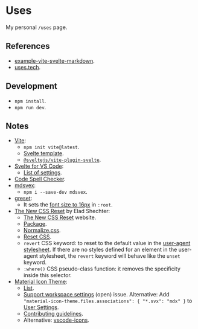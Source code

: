 # Uses

My personal `/uses` page.

## References

- [example-vite-svelte-markdown](https://github.com/VdustR/example-vite-svelte-markdown).
- [uses.tech](https://uses.tech/).

## Development

- `npm install`.
- `npm run dev`.

## Notes

- [Vite](https://vitejs.dev/):
  - `npm init vite@latest`.
  - [Svelte template](https://github.com/vitejs/vite/tree/main/packages/create-vite/template-svelte).
  - [`@sveltejs/vite-plugin-svelte`](https://github.com/sveltejs/vite-plugin-svelte).
- [Svelte for VS Code](https://marketplace.visualstudio.com/items?itemName=svelte.svelte-vscode):
  - [List of settings](https://github.com/sveltejs/language-tools/blob/master/packages/language-server/README.md#list-of-settings).
- [Code Spell Checker](https://marketplace.visualstudio.com/items?itemName=streetsidesoftware.code-spell-checker).
- [mdsvex](https://mdsvex.com/):
  - `npm i --save-dev mdsvex`.
- [greset](https://github.com/ghostdevv/greset):
  - It sets the [font size to 16px](https://github.com/ghostdevv/greset/blob/main/scss/core/_root.scss#L2) in `:root`.
- [The New CSS Reset](https://elad.medium.com/the-new-css-reset-53f41f13282e) by Elad Shechter:
  - [The New CSS Reset](https://elad2412.github.io/the-new-css-reset/) website.
  - [Package](https://www.npmjs.com/package/the-new-css-reset).
  - [Normalize.css](https://necolas.github.io/normalize.css/).
  - [Reset CSS](https://meyerweb.com/eric/tools/css/reset/).
  - `revert` CSS keyword: to reset to the default value in the [user-agent stylesheet](https://developer.mozilla.org/en-US/docs/Web/CSS/Cascade#user-agent_stylesheets). If there are no styles defined for an element in the user-agent stylesheet, the `revert` keyword will behave like the `unset` keyword.
  - `:where()` CSS pseudo-class function: it removes the specificity inside this selector.
- [Material Icon Theme](https://github.com/PKief/vscode-material-icon-theme):
  - [List](https://github.com/PKief/vscode-material-icon-theme/blob/main/src/icons/fileIcons.ts).
  - [Support workspace settings](https://github.com/PKief/vscode-material-icon-theme/issues/208) (open) issue. Alternative: Add `"material-icon-theme.files.associations": { "*.svx": "mdx" }` to [User Settings](https://code.visualstudio.com/docs/getstarted/settings).
  - [Contributing guidelines](https://github.com/PKief/vscode-material-icon-theme/blob/main/CONTRIBUTING.md).
  - Alternative: [vscode-icons](https://marketplace.visualstudio.com/items?itemName=vscode-icons-team.vscode-icons).
